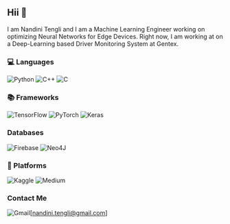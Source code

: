 ## Hii 👋

I am Nandini Tengli and I am a Machine Learning Engineer working on optimizing Neural Networks for Edge Devices. Right now, I am working at on a Deep-Learning based Driver Monitoring System at Gentex. 
  


### 💻 Languages 
![Python](https://img.shields.io/badge/python-3670A0?style=for-the-badge&logo=python&logoColor=ffdd54)
![C++](https://img.shields.io/badge/c++-%2300599C.svg?style=for-the-badge&logo=c%2B%2B&logoColor=white)
![C](https://img.shields.io/badge/c-%2300599C.svg?style=for-the-badge&logo=c&logoColor=white)


### 📚 Frameworks
![TensorFlow](https://img.shields.io/badge/TensorFlow-%23FF6F00.svg?style=for-the-badge&logo=TensorFlow&logoColor=white)
![PyTorch](https://img.shields.io/badge/PyTorch-%23EE4C2C.svg?style=for-the-badge&logo=PyTorch&logoColor=white)
![Keras](https://img.shields.io/badge/Keras-%23D00000.svg?style=for-the-badge&logo=Keras&logoColor=white)


### Databases 
![Firebase](https://img.shields.io/badge/firebase-a08021?style=for-the-badge&logo=firebase&logoColor=ffcd34)
![Neo4J](https://img.shields.io/badge/Neo4j-008CC1?style=for-the-badge&logo=neo4j&logoColor=white)

### 📲 Platforms
![Kaggle](https://img.shields.io/badge/Kaggle-035a7d?style=for-the-badge&logo=kaggle&logoColor=white)
![Medium](https://img.shields.io/badge/Medium-12100E?style=for-the-badge&logo=medium&logoColor=white)


### Contact Me 
![Gmail](https://img.shields.io/badge/Gmail-D14836?style=for-the-badge&logo=gmail&logoColor=white)[nandini.tengli@gmail.com]
